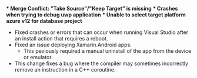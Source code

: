     
  __* Merge Conflict: "Take Source"/"Keep Target" is missing__
  __* Crashes when trying to debug uwp application__
   __* Unable to select target platform azure v12 for database project__
   * Fixed crashes or errors that can occur when running Visual Studio after an install action that requires a reboot.
   * Fixed an issue deploying Xamarin.Android apps. 
     * This peviously required a manual uninstall of the app from the device or emulator.
   * This change fixes a bug where the compiler may sometimes incorrectly remove an instruction in a C++ coroutine.
